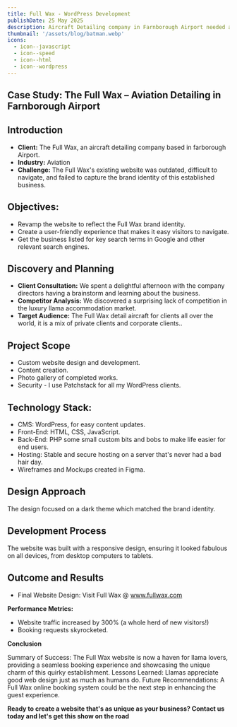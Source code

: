 ```yaml
---
title: Full Wax - WordPress Development
publishDate: 25 May 2025
description: Aircraft Detailing company in Farnborough Airport needed a boost.
thumbnail: '/assets/blog/batman.webp'
icons:
  - icon--javascript
  - icon--speed
  - icon--html
  - icon--wordpress
---
```





## Case Study: The Full Wax –  Aviation Detailing in Farnborough Airport

## Introduction

- **Client:** The Full Wax, an aircraft detailing company based in farborough Airport.
- **Industry:** Aviation
- **Challenge:** The Full Wax's existing website was outdated, difficult to navigate, and failed to capture the brand identity of this established business.

## Objectives:

- Revamp the website to reflect the Full Wax brand identity.
- Create a user-friendly experience that makes it easy visitors to navigate.
- Get the business listed for key search terms in Google and other relevant search engines.

## Discovery and Planning

- **Client Consultation:** We spent a delightful afternoon with the company directors having a brainstorm and learning about the business.
- **Competitor Analysis:** We discovered a surprising lack of competition in the luxury llama accommodation market.
- **Target Audience:** The Full Wax detail aircraft for clients all over the world, it is a mix of private clients and corporate clients..

## Project Scope

- Custom website design and development.
- Content creation.
- Photo gallery of completed works.
- Security - I use Patchstack for all my WordPress clients.

## Technology Stack:

- CMS: WordPress, for easy content updates.
- Front-End: HTML, CSS, JavaScript.
- Back-End: PHP some small custom bits and bobs to make life easier for end users.
- Hosting: Stable and secure hosting on a server that's never had a bad hair day.
- Wireframes and Mockups created in Figma.

## Design Approach

The design focused on a dark theme which matched the brand identity.

## Development Process

The website was built with a responsive design, ensuring it looked fabulous on all devices, from desktop computers to tablets.

## Outcome and Results

- Final Website Design: Visit Full Wax @ www.fullwax.com


**Performance Metrics:**

- Website traffic increased by 300% (a whole herd of new visitors!)
- Booking requests skyrocketed.

**Conclusion**

Summary of Success: The Full Wax website is now a haven for llama lovers, providing a seamless booking experience and showcasing the unique charm of this quirky establishment.
Lessons Learned: Llamas appreciate good web design just as much as humans do.
Future Recommendations: A Full Wax online booking system could be the next step in enhancing the guest experience.

**Ready to create a website that's as unique as your business? Contact us today and let's get this show on the road**
